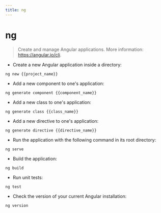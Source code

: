 ```yaml
---
title: ng
---
```

# ng

> Create and manage Angular applications.
> More information: <https://angular.io/cli>.

- Create a new Angular application inside a directory:

`ng new {{project_name}}`

- Add a new component to one's application:

`ng generate component {{component_name}}`

- Add a new class to one's application:

`ng generate class {{class_name}}`

- Add a new directive to one's application:

`ng generate directive {{directive_name}}`

- Run the application with the following command in its root directory:

`ng serve`

- Build the application:

`ng build`

- Run unit tests:

`ng test`

- Check the version of your current Angular installation:

`ng version`
